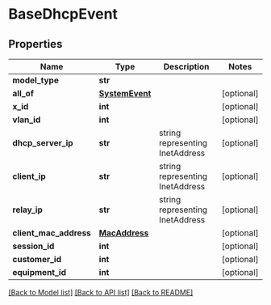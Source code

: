 # BaseDhcpEvent

## Properties
Name | Type | Description | Notes
------------ | ------------- | ------------- | -------------
**model_type** | **str** |  | 
**all_of** | [**SystemEvent**](SystemEvent.md) |  | [optional] 
**x_id** | **int** |  | [optional] 
**vlan_id** | **int** |  | [optional] 
**dhcp_server_ip** | **str** | string representing InetAddress | [optional] 
**client_ip** | **str** | string representing InetAddress | [optional] 
**relay_ip** | **str** | string representing InetAddress | [optional] 
**client_mac_address** | [**MacAddress**](MacAddress.md) |  | [optional] 
**session_id** | **int** |  | [optional] 
**customer_id** | **int** |  | [optional] 
**equipment_id** | **int** |  | [optional] 

[[Back to Model list]](../README.md#documentation-for-models) [[Back to API list]](../README.md#documentation-for-api-endpoints) [[Back to README]](../README.md)

